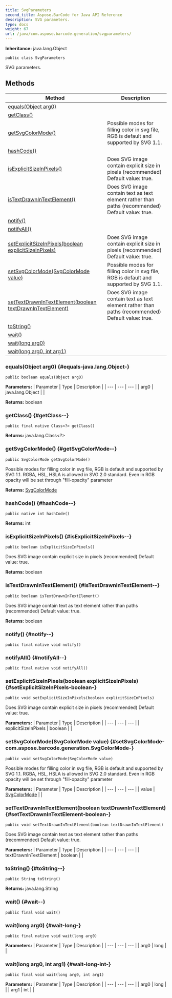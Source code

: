 ```yaml
---
title: SvgParameters
second_title: Aspose.BarCode for Java API Reference
description: SVG parameters.
type: docs
weight: 67
url: /java/com.aspose.barcode.generation/svgparameters/
---
```

**Inheritance:**
java.lang.Object
```
public class SvgParameters
```

SVG parameters.
## Methods

| Method | Description |
| --- | --- |
| [equals(Object arg0)](#equals-java.lang.Object-) |  |
| [getClass()](#getClass--) |  |
| [getSvgColorMode()](#getSvgColorMode--) | Possible modes for filling color in svg file, RGB is default and supported by SVG 1.1. |
| [hashCode()](#hashCode--) |  |
| [isExplicitSizeInPixels()](#isExplicitSizeInPixels--) | Does SVG image contain explicit size in pixels (recommended) Default value: true. |
| [isTextDrawnInTextElement()](#isTextDrawnInTextElement--) | Does SVG image contain text as text element rather than paths (recommended) Default value: true. |
| [notify()](#notify--) |  |
| [notifyAll()](#notifyAll--) |  |
| [setExplicitSizeInPixels(boolean explicitSizeInPixels)](#setExplicitSizeInPixels-boolean-) | Does SVG image contain explicit size in pixels (recommended) Default value: true. |
| [setSvgColorMode(SvgColorMode value)](#setSvgColorMode-com.aspose.barcode.generation.SvgColorMode-) | Possible modes for filling color in svg file, RGB is default and supported by SVG 1.1. |
| [setTextDrawnInTextElement(boolean textDrawnInTextElement)](#setTextDrawnInTextElement-boolean-) | Does SVG image contain text as text element rather than paths (recommended) Default value: true. |
| [toString()](#toString--) |  |
| [wait()](#wait--) |  |
| [wait(long arg0)](#wait-long-) |  |
| [wait(long arg0, int arg1)](#wait-long-int-) |  |
### equals(Object arg0) {#equals-java.lang.Object-}
```
public boolean equals(Object arg0)
```




**Parameters:**
| Parameter | Type | Description |
| --- | --- | --- |
| arg0 | java.lang.Object |  |

**Returns:**
boolean
### getClass() {#getClass--}
```
public final native Class<?> getClass()
```




**Returns:**
java.lang.Class<?>
### getSvgColorMode() {#getSvgColorMode--}
```
public SvgColorMode getSvgColorMode()
```


Possible modes for filling color in svg file, RGB is default and supported by SVG 1.1. RGBA, HSL, HSLA is allowed in SVG 2.0 standard. Even in RGB opacity will be set through "fill-opacity" parameter

**Returns:**
[SvgColorMode](../../com.aspose.barcode.generation/svgcolormode)
### hashCode() {#hashCode--}
```
public native int hashCode()
```




**Returns:**
int
### isExplicitSizeInPixels() {#isExplicitSizeInPixels--}
```
public boolean isExplicitSizeInPixels()
```


Does SVG image contain explicit size in pixels (recommended) Default value: true.

**Returns:**
boolean
### isTextDrawnInTextElement() {#isTextDrawnInTextElement--}
```
public boolean isTextDrawnInTextElement()
```


Does SVG image contain text as text element rather than paths (recommended) Default value: true.

**Returns:**
boolean
### notify() {#notify--}
```
public final native void notify()
```




### notifyAll() {#notifyAll--}
```
public final native void notifyAll()
```




### setExplicitSizeInPixels(boolean explicitSizeInPixels) {#setExplicitSizeInPixels-boolean-}
```
public void setExplicitSizeInPixels(boolean explicitSizeInPixels)
```


Does SVG image contain explicit size in pixels (recommended) Default value: true.

**Parameters:**
| Parameter | Type | Description |
| --- | --- | --- |
| explicitSizeInPixels | boolean |  |

### setSvgColorMode(SvgColorMode value) {#setSvgColorMode-com.aspose.barcode.generation.SvgColorMode-}
```
public void setSvgColorMode(SvgColorMode value)
```


Possible modes for filling color in svg file, RGB is default and supported by SVG 1.1. RGBA, HSL, HSLA is allowed in SVG 2.0 standard. Even in RGB opacity will be set through "fill-opacity" parameter

**Parameters:**
| Parameter | Type | Description |
| --- | --- | --- |
| value | [SvgColorMode](../../com.aspose.barcode.generation/svgcolormode) |  |

### setTextDrawnInTextElement(boolean textDrawnInTextElement) {#setTextDrawnInTextElement-boolean-}
```
public void setTextDrawnInTextElement(boolean textDrawnInTextElement)
```


Does SVG image contain text as text element rather than paths (recommended) Default value: true.

**Parameters:**
| Parameter | Type | Description |
| --- | --- | --- |
| textDrawnInTextElement | boolean |  |

### toString() {#toString--}
```
public String toString()
```




**Returns:**
java.lang.String
### wait() {#wait--}
```
public final void wait()
```




### wait(long arg0) {#wait-long-}
```
public final native void wait(long arg0)
```




**Parameters:**
| Parameter | Type | Description |
| --- | --- | --- |
| arg0 | long |  |

### wait(long arg0, int arg1) {#wait-long-int-}
```
public final void wait(long arg0, int arg1)
```




**Parameters:**
| Parameter | Type | Description |
| --- | --- | --- |
| arg0 | long |  |
| arg1 | int |  |

